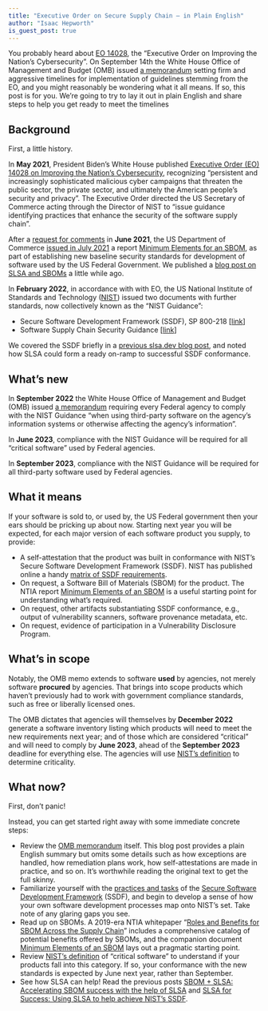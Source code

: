 ```yaml
---
title: "Executive Order on Secure Supply Chain — in Plain English"
author: "Isaac Hepworth"
is_guest_post: true
---
```


You probably heard about [EO 14028](https://www.whitehouse.gov/briefing-room/presidential-actions/2021/05/12/executive-order-on-improving-the-nations-cybersecurity/), the “Executive Order on Improving the Nation’s Cybersecurity”. On September 14th the White House Office of Management and Budget (OMB) issued [a memorandum](https://www.whitehouse.gov/wp-content/uploads/2022/09/M-22-18.pdf) setting firm and aggressive timelines for implementation of guidelines stemming from the EO, and you might reasonably be wondering what it all means. If so, this post is for you. We’re going to try to lay it out in plain English and share steps to help you get ready to meet the timelines

## Background

First, a little history.

In **May 2021**, President Biden’s White House published [Executive Order (EO) 14028 on Improving the Nation’s Cybersecurity](https://www.whitehouse.gov/briefing-room/presidential-actions/2021/05/12/executive-order-on-improving-the-nations-cybersecurity/), recognizing “persistent and increasingly sophisticated malicious cyber campaigns that threaten the public sector, the private sector, and ultimately the American people’s security and privacy”. The Executive Order directed the US Secretary of Commerce acting through the Director of NIST to “issue guidance identifying practices that enhance the security of the software supply chain”.

After a [request for comments](https://www.ntia.gov/files/ntia/publications/frn-sbom-rfc-06022021.pdf) in **June 2021**, the US Department of Commerce [issued in July 2021](https://www.ntia.gov/blog/2021/ntia-releases-minimum-elements-software-bill-materials) a report [Minimum Elements for an SBOM](https://www.ntia.doc.gov/files/ntia/publications/sbom_minimum_elements_report.pdf), as part of establishing new baseline security standards for development of software used by the US Federal Government. We published a [blog post on SLSA and SBOMs](https://slsa.dev/blog/2022/05/slsa-sbom) a little while ago.

In **February 2022**, in accordance with with EO, the US National Institute of Standards and Technology ([NIST](nist.gov)) issued two documents with further standards, now collectively known as the “NIST Guidance”:

-   Secure Software Development Framework (SSDF), SP 800-218 [[link](https://nvlpubs.nist.gov/nistpubs/SpecialPublications/NIST.SP.800-218.pdf)]
-   Software Supply Chain Security Guidance [[link](https://www.nist.gov/system/files/documents/2022/02/04/software-supply-chain-security-guidance-under-EO-14028-section-4e.pdf)]

We covered the SSDF briefly in a [previous slsa.dev blog post](https://slsa.dev/blog/2022/06/slsa-ssdf), and noted how SLSA could form a ready on-ramp to successful SSDF conformance.

## What’s new

In **September 2022** the White House Office of Management and Budget (OMB) issued [a memorandum](https://www.whitehouse.gov/wp-content/uploads/2022/09/M-22-18.pdf) requiring every Federal agency to comply with the NIST Guidance “when using third-party software on the agency’s information systems or otherwise affecting the agency’s information”.

In **June 2023**, compliance with the NIST Guidance will be required for all “critical software” used by Federal agencies.

In **September 2023**, compliance with the NIST Guidance will be required for all third-party software used by Federal agencies.

## What it means

If your software is sold to, or used by, the US Federal government then your ears should be pricking up about now. Starting next year you will be expected, for each major version of each software product you supply, to provide:

-   A self-attestation that the product was built in conformance with NIST’s Secure Software Development Framework (SSDF). NIST has published online a handy [matrix of SSDF requirements](https://csrc.nist.gov/csrc/media/Publications/sp/800-218/final/documents/NIST.SP.800-218.SSDF-table.xlsx). 
-   On request, a Software Bill of Materials (SBOM) for the product. The NTIA report [Minimum Elements of an SBOM](https://www.ntia.doc.gov/files/ntia/publications/sbom_minimum_elements_report.pdf) is a useful starting point for understanding what’s required.
-   On request, other artifacts substantiating SSDF conformance, e.g., output of vulnerability scanners, software provenance metadata, etc.
-   On request, evidence of participation in a Vulnerability Disclosure Program.

## What’s in scope

Notably, the OMB memo extends to software **used** by agencies, not merely software **procured** by agencies. That brings into scope products which haven’t previously had to work with government compliance standards, such as free or liberally licensed ones.

The OMB dictates that agencies will themselves by **December 2022** generate a software inventory listing which products will need to meet the new requirements next year; and of those which are considered “critical” and will need to comply by **June 2023**, ahead of the **September 2023** deadline for everything else. The agencies will use [NIST’s definition](https://www.nist.gov/itl/executive-order-improving-nations-cybersecurity/critical-software-definition-explanatory) to determine criticality.

## What now?

First, don’t panic!

Instead, you can get started right away with some immediate concrete steps:
-   Review the [OMB memorandum](https://www.whitehouse.gov/wp-content/uploads/2022/09/M-22-18.pdf) itself. This blog post provides a plain English summary but omits some details such as how exceptions are handled, how remediation plans work, how self-attestations are made in practice, and so on. It’s worthwhile reading the original text to get the full skinny.
-   Familiarize yourself with the [practices and tasks](https://csrc.nist.gov/csrc/media/Publications/sp/800-218/final/documents/NIST.SP.800-218.SSDF-table.xlsx) of the [Secure Software Development Framework](https://nvlpubs.nist.gov/nistpubs/SpecialPublications/NIST.SP.800-218.pdf) (SSDF), and begin to develop a sense of how your own software development processes map onto NIST’s set. Take note of any glaring gaps you see.
-   Read up on SBOMs. A 2019-era NTIA whitepaper “[Roles and Benefits for SBOM Across the Supply Chain](https://www.ntia.gov/files/ntia/publications/ntia_sbom_use_cases_roles_benefits-nov2019.pdf)” includes a comprehensive catalog of potential benefits offered by SBOMs, and the companion document [Minimum Elements of an SBOM](https://www.ntia.doc.gov/files/ntia/publications/sbom_minimum_elements_report.pdf) lays out a pragmatic starting point.
-   Review [NIST’s definition](https://www.nist.gov/itl/executive-order-improving-nations-cybersecurity/critical-software-definition-explanatory) of “critical software” to understand if your products fall into this category. If so, your conformance with the new standards is expected by June next year, rather than September.
-   See how SLSA can help! Read the previous posts [SBOM + SLSA: Accelerating SBOM success with the help of SLSA](https://slsa.dev/blog/2022/05/slsa-sbom) and [SLSA for Success: Using SLSA to help achieve NIST’s SSDF](https://slsa.dev/blog/2022/06/slsa-ssdf).
